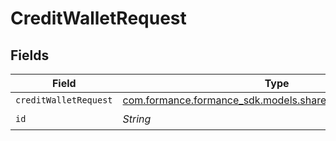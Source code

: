 # CreditWalletRequest


## Fields

| Field                                                                                                     | Type                                                                                                      | Required                                                                                                  | Description                                                                                               |
| --------------------------------------------------------------------------------------------------------- | --------------------------------------------------------------------------------------------------------- | --------------------------------------------------------------------------------------------------------- | --------------------------------------------------------------------------------------------------------- |
| `creditWalletRequest`                                                                                     | [com.formance.formance_sdk.models.shared.CreditWalletRequest](../../models/shared/CreditWalletRequest.md) | :heavy_minus_sign:                                                                                        | N/A                                                                                                       |
| `id`                                                                                                      | *String*                                                                                                  | :heavy_check_mark:                                                                                        | N/A                                                                                                       |